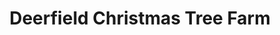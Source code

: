 ---
title: "Deerfield Christmas Tree Farm"
url: /whitehouse-station/deerfield-christmas-tree-farm/
shop: Hofladen
---
